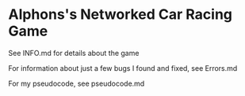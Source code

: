 # Alphons's Networked Car Racing Game
See INFO.md for details about the game

For information about just a few bugs I found and fixed, see Errors.md

For my pseudocode, see pseudocode.md
